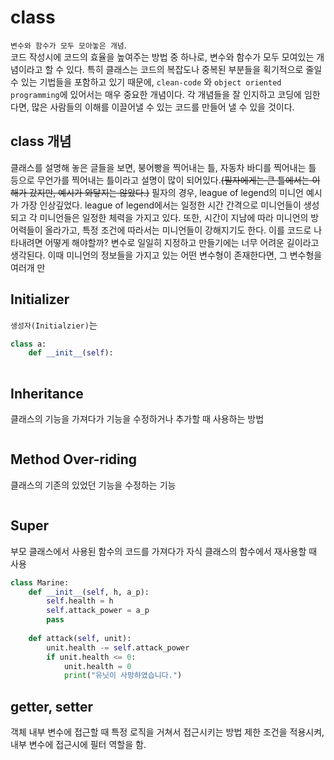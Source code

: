 # class
`변수와 함수가 모두 모아놓은 개념`.  
코드 작성시에 코드의 효율을 높여주는 방법 중 하나로, 변수와 함수가 모두 모여있는 개념이라고 할 수 있다. 특히 클래스는 코드의 복잡도나 중복된 부분들을 획기적으로 줄일 수 있는 기법들을 포함하고 있기 때문에, `clean-code` 와 `object oriented programming`에 있어서는 매우 중요한 개념이다. 각 개념들을 잘 인지하고 코딩에 임한다면, 많은 사람들의 이해를 이끌어낼 수 있는 코드를 만들어 낼 수 있을 것이다.  


## class 개념
클래스를 설명해 놓은 글들을 보면, 붕어빵을 찍어내는 틀, 자동차 바디를 찍어내는 틀 등으로 무언가를 찍어내는 틀이라고 설명이 많이 되어있다.~~(필자에게는 큰 틀에서는 이해가 갔지만, 예시가 와닿지는 않았다.)~~ 필자의 경우, league of legend의 미니언 예시가 가장 인상깊었다. league of legend에서는 일정한 시간 간격으로 미니언들이 생성되고 각 미니언들은 일정한 체력을 가지고 있다. 또한, 시간이 지남에 따라 미니언의 방어력들이 올라가고, 특정 조건에 따라서는 미니언들이 강해지기도 한다. 이를 코드로 나타내려면 어떻게 해야할까? 변수로 일일히 지정하고 만들기에는 너무 어려운 길이라고 생각된다. 이때 미니언의 정보들을 가지고 있는 어떤 변수형이 존재한다면, 그 변수형을 여러개 만

## Initializer
`생성자(Initialzier)`는
```python
class a:
    def __init__(self):
        
```

## Inheritance
클래스의 기능을 가져다가 기능을 수정하거나 추가할 때 사용하는 방법

```python

```

## Method Over-riding
클래스의 기존의 있었던 기능을 수정하는 기능
```python

```

## Super
부모 클래스에서 사용된 함수의 코드를 가져다가 자식 클래스의 함수에서 재사용할 때 사용
```python
class Marine:
    def __init__(self, h, a_p):
        self.health = h
        self.attack_power = a_p
        pass
    
    def attack(self, unit):
        unit.health -= self.attack_power
        if unit.health <= 0:
            unit.health = 0
            print("유닛이 사망하였습니다.")
```

## getter, setter
객체 내부 변수에 접근할 때 특정 로직을 거쳐서 접근시키는 방법
제한 조건을 적용시켜, 내부 변수에 접근시에 필터 역할을 함.
